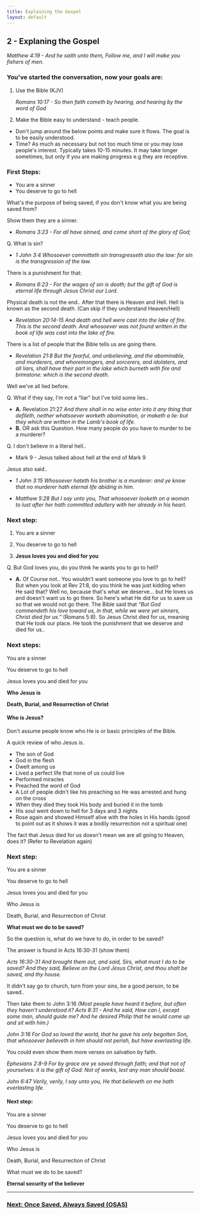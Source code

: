 ```yaml
---
title: Explaining the Gospel
layout: default
---
```


## 2 - Explaning the Gospel 
*Matthew 4:19 - And he saith unto them, Follow me, and I will make you fishers of men.*

### You've started the conversation, now your goals are:
1. Use the Bible (KJV)

    _Romans 10:17 - So then faith cometh by hearing, and hearing by the word of God_

2. Make the Bible easy to understand - teach people. 
* Don't jump around the below points and make sure it flows. The goal is to be easily understood. 
* Time? As much as necessary but not too much time or you may lose people's interest. Typically takes 10-15 minutes. It may take longer sometimes, but only if you are making progress e.g they are receptive. 

### First Steps:
* You are a sinner
* You deserve to go to hell

What's the purpose of being saved, if you don't know what you are being saved from?

Show them they are a sinner. 
* _Romans 3:23 - For all have sinned, and come short of the glory of God;_
       
Q. What is sin?
* _1 John 3:4 Whosoever committeth sin transgresseth also the law: for sin is the transgression of the law._

There is a punishment for that:
* _Romans 6:23 - For the wages of sin is death; but the gift of God is eternal life through Jesus Christ our Lord._

Physical death is not the end.. After that there is Heaven and Hell. Hell is known as the second death. (Can skip if they understand Heaven/Hell)
* _Revelation 20:14-15 And death and hell were cast into the lake of fire. This is the second death. And whosoever was not found written in the book of life was cast into the lake of fire._

There is a list of people that the Bible tells us are going there. 
* _Revelation 21:8 But the fearful, and unbelieving, and the abominable, and murderers, and whoremongers, and sorcerers, and idolaters, and all liars, shall have their part in the lake which burneth with fire and brimstone: which is the second death._

Well we've all lied before. 

Q. What if they say, I'm not a “liar” but I've told some lies.. 
* **A.** Revelation 21:27 _And there shall in no wise enter into it any thing that defileth, neither whatsoever worketh abomination, or maketh a lie: but they which are written in the Lamb's book of life._
* **B.** OR ask this Question. How many people do you have to murder to be a murderer? 

Q. I don't believe in a literal hell..
* Mark 9 - Jesus talked about hell at the end of Mark 9

Jesus also said..
* _1 John 3:15 Whosoever hateth his brother is a murderer: and ye know that no murderer hath eternal life abiding in him._

* _Matthew 5:28 But I say unto you, That whosoever looketh on a woman to lust after her hath committed adultery with her already in his heart._

### Next step:
1. You are a sinner

2. You deserve to go to hell

3. **Jesus loves you and died for you**

Q. But God loves you, do you think he wants you to go to hell?
* **A.** Of Course not.. You wouldn't want someone you love to go to hell?
   But when you look at Rev 21:8, do you think he was just kidding when He said that?
   Well no, because that's what we deserve… but He loves us and doesn't want us to go there. 
   So here's what He did for us to save us so that we would not go there. 
   The Bible said that _“But God commendeth his love toward us, in that, while we were yet sinners, Christ died for us.”_ (Romans 5:8). 
   So Jesus Christ died for us, meaning that He took our place. 
   He took the punishment that we deserve and died for us..

### Next steps:
You are a sinner

You deserve to go to hell

Jesus loves you and died for you

**Who Jesus is**

**Death, Burial, and Resurrection of Christ**

#### Who is Jesus?
Don't assume people know who He is or basic principles of the Bible. 

A quick review of who Jesus is.
* The son of God
* God in the flesh
* Dwelt among us
* Lived a perfect life that none of us could live
* Performed miracles
* Preached the word of God
* A Lot of people didn't like his preaching so He was arrested and hung on the cross
* When they died they took His body and buried it in the tomb
* His soul went down to hell for 3 days and 3 nights
* Rose again and showed Himself alive with the holes in His hands (good to point out as it shows it was a bodily resurrection not a spiritual one)

The fact that Jesus died for us doesn't mean we are all going to Heaven, does it?
(Refer to Revelation again)


### Next step:
You are a sinner

You deserve to go to hell

Jesus loves you and died for you

Who Jesus is

Death, Burial, and Resurrection of Christ

**What must we do to be saved?**

So the question is, what do we have to do, in order to be saved?

The answer is found in Acts 16:30-31 (show them)

   _Acts 16:30-31 And brought them out, and said, Sirs, what must I do to be saved? And they said, Believe on the Lord Jesus Christ, and thou shalt be saved, and thy house._

It didn't say go to church, turn from your sins, be a good person, to be saved..

Then take them to John 3:16 
    _(Most people have heard it before, but often they haven't understood it? Acts 8:31 - And he said, How can I, except some man, should guide me? And he desired Philip that he would come up and sit with him.)_

   _John 3:16 For God so loved the world, that he gave his only begotten Son, that whosoever believeth in him should not perish, but have everlasting life._

You could even show them more verses on salvation by faith.

   _Ephesians 2:8-9
For by grace are ye saved through faith; and that not of yourselves: it is the gift of God: Not of works, lest any man should boast._

   _John 6:47
Verily, verily, I say unto you, He that believeth on me hath everlasting life._

#### Next step:
You are a sinner

You deserve to go to hell

Jesus loves you and died for you

Who Jesus is

Death, Burial, and Resurrection of Christ

What must we do to be saved?

**Eternal security of the believer**

___

### [Next: Once Saved, Always Saved (OSAS)](/soulwinning/soulwinning-instruction/osas)
